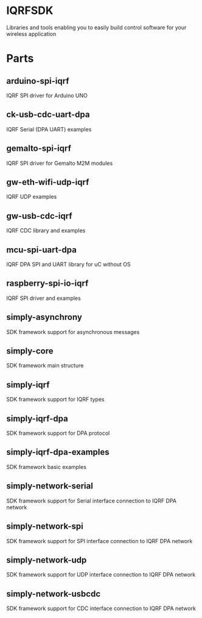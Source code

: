 IQRFSDK
=======

Libraries and tools enabling you to easily build control software for your wireless application

Parts
=====

arduino-spi-iqrf
----------------

IQRF SPI driver for Arduino UNO


ck-usb-cdc-uart-dpa
-------------------

IQRF Serial (DPA UART) examples


gemalto-spi-iqrf
----------------

IQRF SPI driver for Gemalto M2M modules


gw-eth-wifi-udp-iqrf
--------------------

IQRF UDP examples


gw-usb-cdc-iqrf
---------------

IQRF CDC library and examples


mcu-spi-uart-dpa
----------------

IQRF DPA SPI and UART library for uC without OS


raspberry-spi-io-iqrf
---------------------

IQRF SPI driver and examples


simply-asynchrony
-----------------

SDK framework support for asynchronous messages


simply-core
-----------

SDK framework main structure


simply-iqrf
-----------

SDK framework support for IQRF types


simply-iqrf-dpa
---------------

SDK framework support for DPA protocol


simply-iqrf-dpa-examples
------------------------

SDK framework basic examples


simply-network-serial
---------------------

SDK framework support for Serial interface connection to IQRF DPA network


simply-network-spi
------------------

SDK framework support for SPI interface connection to IQRF DPA network


simply-network-udp
------------------

SDK framework support for UDP interface connection to IQRF DPA network


simply-network-usbcdc
---------------------

SDK framework support for CDC interface connection to IQRF DPA network

